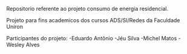 Repositorio referente ao projeto consumo de energia residencial.

Projeto para fins academicos dos cursos ADS/SI/Redes da Faculdade Uniron

Participantes do projeto:
-Eduardo Antônio
-Jéu Silva
-Michel Matos
-Wesley Alves

